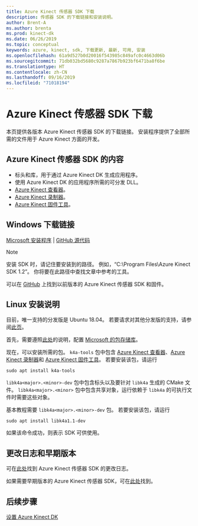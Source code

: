 ```yaml
---
title: Azure Kinect 传感器 SDK 下载
description: 传感器 SDK 的下载链接和安装说明。
author: Brent-A
ms.author: brenta
ms.prod: kinect-dk
ms.date: 06/26/2019
ms.topic: conceptual
keywords: azure, kinect, sdk, 下载更新, 最新, 可用, 安装
ms.openlocfilehash: 61a9d527b0d20016f543985c849afc0c4663d06b
ms.sourcegitcommit: 71db032bd5680c9287a7867b923bf6471ba8f6be
ms.translationtype: HT
ms.contentlocale: zh-CN
ms.lasthandoff: 09/16/2019
ms.locfileid: "71018194"
---
```

# <a name="azure-kinect-sensor-sdk-download"></a>Azure Kinect 传感器 SDK 下载

本页提供各版本 Azure Kinect 传感器 SDK 的下载链接。 安装程序提供了全部所需的文件用于 Azure Kinect 方面的开发。

## <a name="azure-kinect-sensor-sdk-contents"></a>Azure Kinect 传感器 SDK 的内容

- 标头和库，用于通过 Azure Kinect DK 生成应用程序。
- 使用 Azure Kinect DK 的应用程序所需的可分发 DLL。
- [Azure Kinect 查看器](azure-kinect-viewer.md)。
- [Azure Kinect 录制器](azure-kinect-recorder.md)。
- [Azure Kinect 固件工具](azure-kinect-firmware-tool.md)。

## <a name="windows-download-link"></a>Windows 下载链接

[Microsoft 安装程序](https://download.microsoft.com/download/1/9/8/198048e8-63f2-45c6-8f96-1fd541d1b4bc/Azure%20Kinect%20SDK%201.2.0.msi) | [GitHub 源代码](https://github.com/microsoft/Azure-Kinect-Sensor-SDK/releases/tag/v1.2.0)

> [!NOTE]
> 安装 SDK 时，请记住要安装到的路径。 例如，“C:\Program Files\Azure Kinect SDK 1.2”。 你将要在此路径中查找文章中参考的工具。

可以在 [GitHub](https://github.com/microsoft/Azure-Kinect-Sensor-SDK/blob/develop/docs/usage.md) 上找到以前版本的 Azure Kinect 传感器 SDK 和固件。

## <a name="linux-installation-instructions"></a>Linux 安装说明

目前，唯一支持的分发版是 Ubuntu 18.04。 若要请求对其他分发版的支持，请参阅[此页](https://aka.ms/azurekinectfeedback)。

首先，需要遵照[此处](https://docs.microsoft.com/windows-server/administration/linux-package-repository-for-microsoft-software)的说明，配置 [Microsoft 的包存储库](https://packages.microsoft.com/)。

现在，可以安装所需的包。 `k4a-tools` 包中包含 [Azure Kinect 查看器](azure-kinect-viewer.md)、[Azure Kinect 录制器](record-sensor-streams-file.md)和 [Azure Kinect 固件工具](azure-kinect-firmware-tool.md)。 若要安装该包，请运行

 `sudo apt install k4a-tools`

 `libk4a<major>.<minor>-dev` 包中包含标头以及要针对 `libk4a` 生成的 CMake 文件。
`libk4a<major>.<minor>` 包中包含共享对象，运行依赖于 `libk4a` 的可执行文件时需要这些对象。

 基本教程需要 `libk4a<major>.<minor>-dev` 包。 若要安装该包，请运行

 `sudo apt install libk4a1.1-dev`

如果该命令成功，则表示 SDK 可供使用。

## <a name="change-log-and-older-versions"></a>更改日志和早期版本

可在[此处](https://github.com/microsoft/Azure-Kinect-Sensor-SDK/blob/develop/CHANGELOG.md)找到 Azure Kinect 传感器 SDK 的更改日志。

如果需要早期版本的 Azure Kinect 传感器 SDK，可在[此处](https://github.com/microsoft/Azure-Kinect-Sensor-SDK/blob/develop/docs/usage.md)找到。

## <a name="next-steps"></a>后续步骤

[设置 Azure Kinect DK](set-up-azure-kinect-dk.md)
